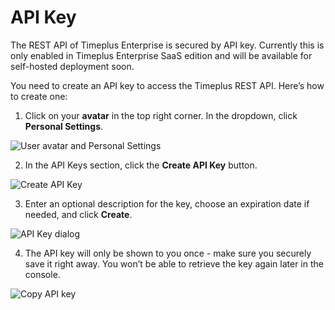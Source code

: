 # API Key

The REST API of Timeplus Enterprise is secured by API key. Currently this is only enabled in Timeplus Enterprise SaaS edition and will be available for self-hosted deployment soon.

You need to create an API key to access the Timeplus REST API. Here’s how to create one:

1. Click on your **avatar** in the top right corner. In the dropdown, click **Personal Settings**.

![User avatar and Personal Settings](/img/api-key-avatar-1.png)

2. In the API Keys section, click the **Create API Key** button.

![Create API Key](/img/api-key-settings-2.png)

3. Enter an optional description for the key, choose an expiration date if needed, and click **Create**.

![API Key dialog](/img/api-key-dialog-3.png)

4. The API key will only be shown to you once - make sure you securely save it right away. You won’t be able to retrieve the key again later in the console.

![Copy API key](/img/api-key-copy-4.png)
